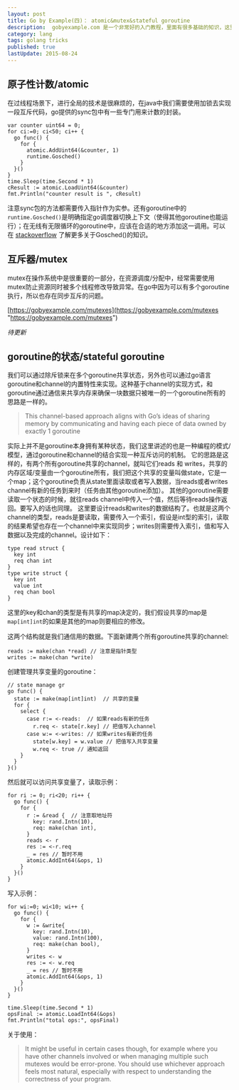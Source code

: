```yaml
---
layout: post
title: Go by Example(四)： atomic&mutex&stateful goroutine
description:  gobyexample.com 是一个非常好的入门教程，里面有很多基础的知识，这里主要记录一些比较有“新意”的点。这是第三部分。这些笔记记得越来越细了，本来只打算记一些比较有新意的东西的，现在想记就记了。
category: lang
tags: golang tricks
published: true
lastUpdate: 2015-08-24
---
```


## 原子性计数/atomic ##
在过线程场景下，进行全局的技术是很麻烦的，在java中我们需要使用加锁去实现一段互斥代码，go提供的sync包中有一些专门用来计数的封装。

```
var counter uint64 = 0;
for ci:=0; ci<50; ci++ {
  go func() {
    for {
      atomic.AddUint64(&counter, 1)
      runtime.Gosched()
    }
  }()
}
time.Sleep(time.Second * 1)
cResult := atomic.LoadUint64(&counter)
fmt.Println("counter result is ", cResult)
```
注意sync包的方法都需要传入指针作为实参。还有goroutine中的```runtime.Gosched()```是明确指定go调度器切换上下文（使得其他goroutine也能运行）；在无线有无限循环的goroutine中，应该在合适的地方添加这一调用。可以在 [stackoverflow](http://stackoverflow.com/questions/13107958/what-exactly-does-runtime-gosched-do "http://stackoverflow.com/questions/13107958/what-exactly-does-runtime-gosched-do") 了解更多关于Gosched()的知识。

## 互斥器/mutex ##
mutex在操作系统中是很重要的一部分，在资源调度/分配中，经常需要使用mutex防止资源同时被多个线程修改导致异常。在go中因为可以有多个goroutine执行，所以也存在同步互斥的问题。

[https://gobyexample.com/mutexes](https://gobyexample.com/mutexes "https://gobyexample.com/mutexes")

*待更新*

## goroutine的状态/stateful goroutine ##
我们可以通过除斥锁来在多个goroutine共享状态，另外也可以通过go语言goroutine和channel的内置特性来实现。这种基于channel的实现方式，和goroutine通过通信来共享内存来确保一块数据只被唯一的一个goroutine所有的思路是一样的。

> This channel-based approach aligns with Go’s ideas of sharing memory by communicating and having each piece of data owned by exactly 1 goroutine

实际上并不是goroutine本身拥有某种状态，我们这里讲述的也是一种编程的模式/模型，通过goroutine和channel的结合实现一种互斥访问的机制。
它的思路是这样的，有两个所有goroutine共享的channel，就叫它们reads 和 writes，共享的内存区域/变量由一个goroutine所有，我们把这个共享的变量叫做state，它是一个map；这个goroutine负责从state里面读取或者写入数据，当reads或者writes channel有新的任务到来时（任务由其他goroutine添加）。
其他的goroutine需要读取一个状态的时候，就往reads channel中传入一个值，然后等待reads操作返回。要写入的话也同理。
这里要设计reads和writes的数据结构了。也就是这两个channel的类型，reads是要读取，需要传入一个索引，假设是int型的索引，读取的结果希望也存在一个channel中来实现同步；writes则需要传入索引，值和写入数据以及完成的channel。设计如下：

```golang
type read struct {
  key int
  req chan int
}
type write struct {
  key int
  value int
  req chan bool
}
```
这里的key和chan的类型是有共享的map决定的，我们假设共享的map是```map[int]int```的如果是其他的map则要相应的修改。

这两个结构就是我们通信用的数据。下面新建两个所有goroutine共享的channel:

```golang
reads := make(chan *read) // 注意是指针类型
writes := make(chan *write)
```
创建管理共享变量的goroutine：

```
// state manage gr
go func() {
  state := make(map[int]int)  // 共享的变量
  for {
    select {
      case r:= <-reads:  // 如果reads有新的任务
        r.req <- state[r.key] // 把值写入channel
      case w:= <-writes: // 如果writes有新的任务
        state[w.key] = w.value // 把值写入共享变量
        w.req <- true // 通知返回
    }
  }
}()
```

然后就可以访问共享变量了，读取示例：

```golang
for ri := 0; ri<20; ri++ {
  go func() {
    for {
      r := &read {  // 注意取地址符
        key: rand.Intn(10),
        req: make(chan int),
      }
      reads <- r
      res := <-r.req
      _ = res // 暂时不用
      atomic.AddInt64(&ops, 1)
    }
  }()
}
```

写入示例：

```golang
for wi:=0; wi<10; wi++ {
  go func() {
    for {
      w := &write{
        key: rand.Intn(10),
        value: rand.Intn(100),
        req: make(chan bool),
      }
      writes <- w
      res := <- w.req
      _ = res // 暂时不用
      atomic.AddInt64(&ops, 1)
    }
  }()
}

time.Sleep(time.Second * 1)
opsFinal := atomic.LoadInt64(&ops)
fmt.Println("total ops:", opsFinal)
```
关于使用：

> It might be useful in certain cases though, for example where you have other channels involved or when managing multiple such mutexes would be error-prone. You should use whichever approach feels most natural, especially with respect to understanding the correctness of your program.

